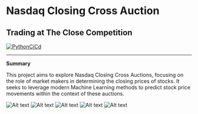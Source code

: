 # Nasdaq Closing Cross Auction
## Trading at The Close Competition


[![PythonCiCd](https://github.com/rmr327/cicd_python_template/actions/workflows/python_ci_cd.yml/badge.svg)](https://github.com/rmr327/cicd_python_template/actions/workflows/python_ci_cd.yml)

---

**Summary**

This project aims to explore Nasdaq Closing Cross Auctions, focusing on the role of market makers in determining the closing prices of stocks. It seeks to leverage modern Machine Learning methods to predict stock price movements within the context of these auctions.

![Alt text](https://user-images.githubusercontent.com/36940292/279850545-f4033e1e-a50c-44d5-b639-2b89c9d29fef.png)
![Alt text](https://user-images.githubusercontent.com/36940292/279850586-c7644215-5c30-49c1-accc-1c408277b6fb.png)
![Alt text](https://user-images.githubusercontent.com/36940292/279850611-847f065e-96b7-4772-bfc2-654ff97f8016.png)
![Alt text](https://user-images.githubusercontent.com/36940292/279850636-19ac7fa6-e236-4c27-a6d5-dec16847e355.png)
![Alt text](https://user-images.githubusercontent.com/36940292/279850657-94dccb41-3dbf-4e16-b233-90765f5da663.png)
